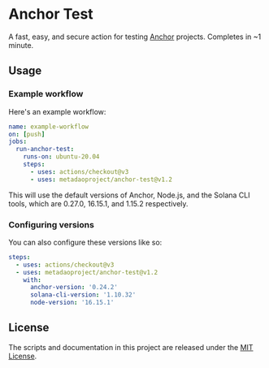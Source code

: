 # Anchor Test

A fast, easy, and secure action for testing [Anchor](https://www.anchor-lang.com/) projects. Completes in ~1 minute.

## Usage

### Example workflow

Here's an example workflow:

```yaml
name: example-workflow
on: [push]
jobs:
  run-anchor-test:
    runs-on: ubuntu-20.04
    steps:
      - uses: actions/checkout@v3
      - uses: metadaoproject/anchor-test@v1.2
```

This will use the default versions of Anchor, Node.js, and the Solana CLI tools, which are 0.27.0, 16.15.1, and 1.15.2 respectively. 

### Configuring versions

You can also configure these versions like so:

```yaml
steps:
  - uses: actions/checkout@v3
  - uses: metadaoproject/anchor-test@v1.2
    with: 
      anchor-version: '0.24.2' 
      solana-cli-version: '1.10.32'
      node-version: '16.15.1'
```

## License

The scripts and documentation in this project are released under the [MIT License](LICENSE).

